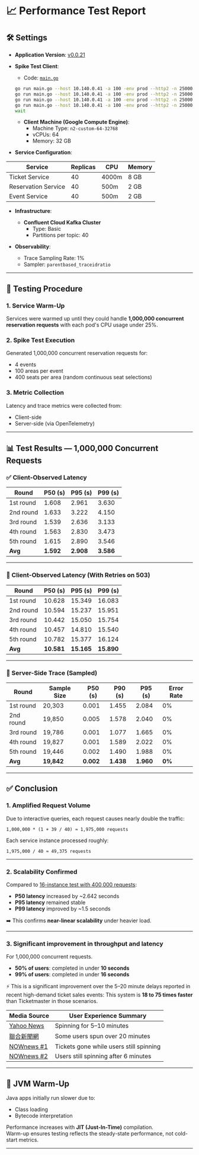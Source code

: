# 📈 Performance Test Report

## 🛠️ Settings

- **Application Version**: [v0.0.21](https://github.com/tall15421542-lab/ticket-master/tree/v0.0.21)
- **Spike Test Client**:  
  - Code: [`main.go`](https://github.com/tall15421542-lab/ticket-master/blob/v0.0.22/scripts/perf/go-client/main.go)

  ```bash
  go run main.go --host 10.140.0.41 -a 100 -env prod --http2 -n 250000 -c 4 & \
  go run main.go --host 10.140.0.41 -a 100 -env prod --http2 -n 250000 -c 4 & \
  go run main.go --host 10.140.0.41 -a 100 -env prod --http2 -n 250000 -c 4 & \
  go run main.go --host 10.140.0.41 -a 100 -env prod --http2 -n 250000 -c 4 & \
  wait
  ```

  - **Client Machine (Google Compute Engine)**:
    - Machine Type: `n2-custom-64-32768`
    - vCPUs: 64
    - Memory: 32 GB

- **Service Configuration**:

| Service             | Replicas | CPU    | Memory |
|---------------------|----------|--------|--------|
| Ticket Service      | 40       | 4000m  | 8 GB   |
| Reservation Service | 40       | 500m   | 2 GB   |
| Event Service       | 40       | 500m   | 2 GB   |

- **Infrastructure**:
  - **Confluent Cloud Kafka Cluster**
    - Type: Basic
    - Partitions per topic: 40

- **Observability**:
  - Trace Sampling Rate: 1%
  - Sampler: `parentbased_traceidratio`

---

## 🧪 Testing Procedure

### 1. Service Warm-Up
Services were warmed up until they could handle **1,000,000 concurrent reservation requests** with each pod's CPU usage under 25%.

### 2. Spike Test Execution
Generated 1,000,000 concurrent reservation requests for:
- 4 events  
- 100 areas per event  
- 400 seats per area (random continuous seat selections)

### 3. Metric Collection
Latency and trace metrics were collected from:
- Client-side
- Server-side (via OpenTelemetry)

---

## 📊 Test Results — 1,000,000 Concurrent Requests

### ✅ Client-Observed Latency

| Round     | P50 (s) | P95 (s) | P99 (s) |
|-----------|---------|---------|---------|
| 1st round | 1.608   | 2.961   | 3.630   |
| 2nd round | 1.633   | 3.222   | 4.150   |
| 3rd round | 1.539   | 2.636   | 3.133   |
| 4th round | 1.563   | 2.830   | 3.473   |
| 5th round | 1.615   | 2.890   | 3.546   |
| **Avg**   | **1.592** | **2.908** | **3.586** |

---

### 🔁 Client-Observed Latency (With Retries on 503)

| Round     | P50 (s) | P95 (s) | P99 (s) |
|-----------|---------|---------|---------|
| 1st round | 10.628  | 15.349  | 16.083  |
| 2nd round | 10.594  | 15.237  | 15.951  |
| 3rd round | 10.442  | 15.050  | 15.754  |
| 4th round | 10.457  | 14.810  | 15.540  |
| 5th round | 10.782  | 15.377  | 16.124  |
| **Avg**   | **10.581** | **15.165** | **15.890** |

---

### 📡 Server-Side Trace (Sampled)

| Round     | Sample Size | P50 (s) | P90 (s) | P95 (s) | Error Rate |
|-----------|-------------|---------|---------|---------|------------|
| 1st round | 20,303      | 0.001   | 1.455   | 2.084   | 0%         |
| 2nd round | 19,850      | 0.005   | 1.578   | 2.040   | 0%         |
| 3rd round | 19,786      | 0.001   | 1.077   | 1.665   | 0%         |
| 4th round | 19,827      | 0.001   | 1.589   | 2.022   | 0%         |
| 5th round | 19,446      | 0.002   | 1.490   | 1.988   | 0%         |
| **Avg**   | **19,842**  | **0.002** | **1.438** | **1.960** | **0%** |

---

## ✅ Conclusion

### 1. Amplified Request Volume
Due to interactive queries, each request causes nearly double the traffic:

```
1,000,000 * (1 + 39 / 40) ≈ 1,975,000 requests
```

Each service instance processed roughly:

```
1,975,000 / 40 ≈ 49,375 requests
```

---

### 2. Scalability Confirmed
Compared to [16-instance test with 400,000 requests](https://github.com/tall15421542-lab/ticket-master/tree/main/deployment/k8s-configs/overlays/16-instance-perf#-testing-result---400000-concurrent-requests):

- **P50 latency** increased by ~2.642 seconds
- **P95 latency** remained stable
- **P99 latency** improved by ~1.5 seconds

➡️ This confirms **near-linear scalability** under heavier load.

---

### 3. Significant improvement in throughput and latency
For 1,000,000 concurrent requests.
- **50% of users**: completed in under **10 seconds**
- **99% of users**: completed in under **16 seconds**

⚡ This is a significant improvement over the 5–20 minute delays reported in recent high-demand ticket sales events:
This system is **18 to 75 times faster** than Ticketmaster in those scenarios.

| Media Source | User Experience Summary |
|--------------|-------------------------|
| [Yahoo News](https://tw.news.yahoo.com/89%E8%90%AC%E4%BA%BA%E6%90%B6%E5%91%A8%E8%91%A3%E7%A5%A8-%E4%BA%94%E5%88%86%E9%90%98%E7%A7%92%E6%AE%BA-%E5%89%B5%E5%94%AE%E7%A5%A8%E7%B3%BB%E7%B5%B1%E7%B4%80%E9%8C%84-101000901.html) | Spinning for 5–10 minutes |
| [聯合新聞網](https://udn.com/news/story/7160/8310373) | Some users spun over 20 minutes |
| [NOWnews #1](https://www.nownews.com/news/6561102) | Tickets gone while users still spinning |
| [NOWnews #2](https://www.nownews.com/news/6561121) | Users still spinning after 6 minutes |

---

## 🚀 JVM Warm-Up

Java apps initially run slower due to:
- Class loading
- Bytecode interpretation

Performance increases with **JIT (Just-In-Time)** compilation.  
Warm-up ensures testing reflects the steady-state performance, not cold-start metrics.

---
